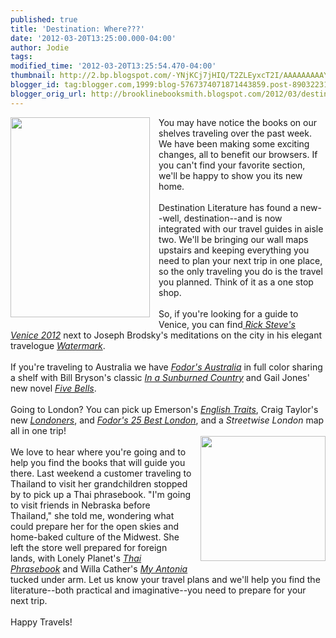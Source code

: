 ```yaml
---
published: true
title: 'Destination: Where???'
date: '2012-03-20T13:25:00.000-04:00'
author: Jodie
tags: 
modified_time: '2012-03-20T13:25:54.470-04:00'
thumbnail: http://2.bp.blogspot.com/-YNjKCj7jHIQ/T2ZLEyxcT2I/AAAAAAAAAY0/4AgTm3cuNtg/s72-c/Obsession-453x650.jpg
blogger_id: tag:blogger.com,1999:blog-5767374071871443859.post-8903223110849016095
blogger_orig_url: http://brooklinebooksmith.blogspot.com/2012/03/destination-where.html
---
```


<div class="separator" style="clear: both; text-align: center;"><a href="http://2.bp.blogspot.com/-YNjKCj7jHIQ/T2ZLEyxcT2I/AAAAAAAAAY0/4AgTm3cuNtg/s1600/Obsession-453x650.jpg" imageanchor="1" style="clear: left; float: left; margin-bottom: 1em; margin-right: 1em;"><img border="0" height="320" src="http://2.bp.blogspot.com/-YNjKCj7jHIQ/T2ZLEyxcT2I/AAAAAAAAAY0/4AgTm3cuNtg/s320/Obsession-453x650.jpg" width="223" /></a></div>You may have notice the books on our shelves traveling over the past week. We have been making some exciting changes, all to benefit our browsers. If you can't find your favorite section, we'll be happy to show you its new home.<br /><br />Destination Literature has found a new--well, destination--and is now integrated with our travel guides in aisle two. We'll be&nbsp;bringing our wall maps upstairs&nbsp;and keeping everything you need to plan your next trip in one place, so the only traveling you do is the travel you planned. Think of it as a one stop shop. <br /><br />So, if&nbsp;you're looking for a guide to Venice, you can find<a href="http://www.brooklinebooksmith-shop.com/book/9781612380179"> <em>Rick Steve's Venice 2012</em></a> next to Joseph Brodsky's meditations on the city in his elegant travelogue&nbsp;<em><a href="http://www.brooklinebooksmith-shop.com/book/9780374523824">Watermark</a></em>.<br /><br />If you're traveling to Australia we have&nbsp;<em><a href="http://www.brooklinebooksmith-shop.com/book/9780307928443">Fodor's Australia</a></em> in full color sharing a shelf with Bill Bryson's classic&nbsp;<em><a href="http://www.brooklinebooksmith-shop.com/book/9780767903868">In a Sunburned Country</a></em> and&nbsp;Gail Jones' new novel <em><a href="http://www.brooklinebooksmith-shop.com/book/9781250003737">Five Bells</a></em>.<br /><br />Going to London? You can pick up Emerson's <em><a href="http://www.brooklinebooksmith-shop.com/book/9781848855885">English Traits</a></em>, Craig Taylor's new <em><a href="http://www.brooklinebooksmith-shop.com/book/9780062005854">Londoners</a></em>, and <em><a href="http://www.brooklinebooksmith-shop.com/book/9780307928092">Fodor's 25 Best London</a></em>, and a&nbsp;<em>Streetwise London</em> map all in one trip!<br /><a href="http://1.bp.blogspot.com/-xU6BAhFcXM0/T2ZLLB5EsuI/AAAAAAAAAY8/SH4lTKK0aIU/s1600/Lonely+Planet+Guide.jpg" imageanchor="1" style="clear: right; float: right; margin-bottom: 1em; margin-left: 1em;"><img border="0" height="200" src="http://1.bp.blogspot.com/-xU6BAhFcXM0/T2ZLLB5EsuI/AAAAAAAAAY8/SH4lTKK0aIU/s200/Lonely+Planet+Guide.jpg" width="200" /></a><br />We love to hear where you're going and to help you find the books that will guide you there. Last weekend a customer traveling to Thailand to visit her grandchildren stopped by to&nbsp;pick up a Thai phrasebook. "I'm going to visit friends in Nebraska before Thailand," she told me, wondering what could prepare her for the open skies and home-baked culture of the Midwest. She left the store well prepared for&nbsp;foreign lands,&nbsp;with Lonely Planet's <em><a href="http://www.brooklinebooksmith-shop.com/book/9781740597340">Thai Phrasebook</a></em> and Willa Cather's <em><a href="http://www.brooklinebooksmith-shop.com/book/9780395755143">My Antonia</a></em> tucked under arm. Let us know your travel plans and we'll help you find the literature--both practical and imaginative--you need to prepare for your next trip. <br /><br />Happy Travels!<br /><div class="separator" style="clear: both; text-align: center;"></div>